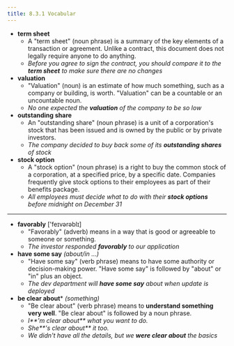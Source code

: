 ```yaml
---
title: 8.3.1 Vocabular
---
```


- **term sheet**
  - A "term sheet" (noun phrase) is a summary of the key elements of a transaction or agreement. Unlike a contract, this document does not legally require anyone to do anything. 
  - _Before you agree to sign the contract, you should compare it to the **term sheet** to make sure there are no changes_
- **valuation**
  - "Valuation" (noun) is an estimate of how much something, such as a company or building, is worth. "Valuation" can be a countable or an uncountable noun.
  - _No one expected the **valuation** of the company to be so low_
- **outstanding share**
  - An "outstanding share" (noun phrase) is a unit of a corporation's stock that has been issued and is owned by the public or by private investors.
  - _The company decided to buy back some of its **outstanding shares** of stock_
- **stock option**
  - A "stock option" (noun phrase) is a right to buy the common stock of a corporation, at a specified price, by a specific date. Companies frequently give stock options to their employees as part of their benefits package.
  - _All employees must decide what to do with their **stock options** before midnight on December 31_

***

- **favorably**  ['feɪvərəblɪ]
  - "Favorably" (adverb) means in a way that is good or agreeable to someone or something.
  - _The investor responded **favorably** to our application_
- **have some say** _(about/in ...)_
  - "Have some say" (verb phrase) means to have some authority or decision-making power. "Have some say" is followed by "about" or "in" plus an object.
  - _The dev department will **have some say** about when update is deployed_
- **be clear about*** _(something)_
  - "Be clear about" (verb phrase) means to **understand something very well**. "Be clear about" is followed by a noun phrase.
  - _I**'m clear about** what you want to do._
  - _She**'s clear about** it too._
  -  _We didn't have all the details, but we **were clear about** the basics_
